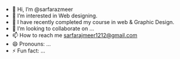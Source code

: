 - 👋 Hi, I’m @sarfarazmeer
- 👀 I’m interested in Web designing.
- 🌱 I have recently completed my course in web & Graphic Design.
- 💞️ I’m looking to collaborate on ...
- 📫 How to reach me sarfarajmeer1212@gmail.com
- 😄 Pronouns: ...
- ⚡ Fun fact: ...

<!---
sarfarazmeer/sarfarazmeer is a ✨ special ✨ repository because its `README.md` (this file) appears on your GitHub profile.
You can click the Preview link to take a look at your changes.
--->

